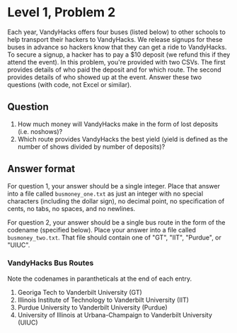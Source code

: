 # Level 1, Problem 2
Each year, VandyHacks offers four buses (listed below) to other schools to help transport their hackers to VandyHacks. We release signups for these buses in advance so hackers know that they can get a ride to VandyHacks. To secure a signup, a hacker has to pay a $10 deposit (we refund this if they attend the event). In this problem, you're provided with two CSVs. The first provides details of who paid the deposit and for which route. The second provides details of who showed up at the event. Answer these two questions (with code, not Excel or similar).


## Question
1. How much money will VandyHacks make in the form of lost deposits (i.e. noshows)? 
2. Which route provides VandyHacks the best yield (yield is defined as the number of shows divided by number of deposits)?


## Answer format
For question 1, your answer should be a single integer. Place that answer into a file called `busmoney_one.txt` as just an integer with no special characters (including the dollar sign), no decimal point, no specification of cents, no tabs, no spaces, and no newlines. 

For question 2, your answer should be a single bus route in the form of the codename (specified below). Place your answer into a file called `busmoney_two.txt`. That file should contain one of "GT", "IIT", "Purdue", or "UIUC".


### VandyHacks Bus Routes
Note the codenames in parantheticals at the end of each entry.

1. Georiga Tech to Vanderbilt University (GT)
2. Illinois Institute of Technology to Vanderbilt University (IIT)
3. Purdue University to Vanderbilt University (Purdue)
4. University of Illinois at Urbana-Champaign to Vanderbilt University (UIUC)